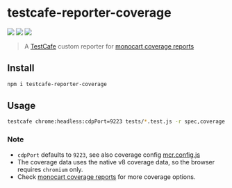 # testcafe-reporter-coverage
[![](https://img.shields.io/npm/v/testcafe-reporter-coverage)](https://www.npmjs.com/package/testcafe-reporter-coverage)
[![](https://badgen.net/npm/dw/testcafe-reporter-coverage)](https://www.npmjs.com/package/testcafe-reporter-coverage)
![](https://img.shields.io/github/license/cenfun/testcafe-reporter-coverage)


> A [TestCafe](https://github.com/DevExpress/testcafe) custom reporter for [monocart coverage reports](https://github.com/cenfun/monocart-coverage-reports)

## Install
```sh
npm i testcafe-reporter-coverage
```

## Usage
```sh
testcafe chrome:headless:cdpPort=9223 tests/*.test.js -r spec,coverage
```
### Note
- `cdpPort` defaults to `9223`, see also coverage config [mcr.config.js](mcr.config.js)
- The coverage data uses the native v8 coverage data, so the browser requires `chromium` only.
- Check [monocart coverage reports](https://github.com/cenfun/monocart-coverage-reports) for more coverage options.
